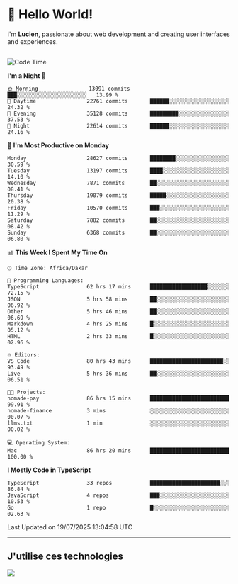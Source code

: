# 👋 Hello World!

I'm **Lucien**, passionate about web development and creating user interfaces and experiences.

##

<!--START_SECTION:waka-->
![Code Time](http://img.shields.io/badge/Code%20Time-3%2C452%20hrs%201%20min-blue)

**I'm a Night 🦉** 

```text
🌞 Morning                13091 commits       ███░░░░░░░░░░░░░░░░░░░░░░   13.99 % 
🌆 Daytime                22761 commits       ██████░░░░░░░░░░░░░░░░░░░   24.32 % 
🌃 Evening                35128 commits       █████████░░░░░░░░░░░░░░░░   37.53 % 
🌙 Night                  22614 commits       ██████░░░░░░░░░░░░░░░░░░░   24.16 % 
```
📅 **I'm Most Productive on Monday** 

```text
Monday                   28627 commits       ████████░░░░░░░░░░░░░░░░░   30.59 % 
Tuesday                  13197 commits       ████░░░░░░░░░░░░░░░░░░░░░   14.10 % 
Wednesday                7871 commits        ██░░░░░░░░░░░░░░░░░░░░░░░   08.41 % 
Thursday                 19079 commits       █████░░░░░░░░░░░░░░░░░░░░   20.38 % 
Friday                   10570 commits       ███░░░░░░░░░░░░░░░░░░░░░░   11.29 % 
Saturday                 7882 commits        ██░░░░░░░░░░░░░░░░░░░░░░░   08.42 % 
Sunday                   6368 commits        ██░░░░░░░░░░░░░░░░░░░░░░░   06.80 % 
```


📊 **This Week I Spent My Time On** 

```text
🕑︎ Time Zone: Africa/Dakar

💬 Programming Languages: 
TypeScript               62 hrs 17 mins      ██████████████████░░░░░░░   72.15 % 
JSON                     5 hrs 58 mins       ██░░░░░░░░░░░░░░░░░░░░░░░   06.92 % 
Other                    5 hrs 46 mins       ██░░░░░░░░░░░░░░░░░░░░░░░   06.69 % 
Markdown                 4 hrs 25 mins       █░░░░░░░░░░░░░░░░░░░░░░░░   05.12 % 
HTML                     2 hrs 33 mins       █░░░░░░░░░░░░░░░░░░░░░░░░   02.96 % 

🔥 Editors: 
VS Code                  80 hrs 43 mins      ███████████████████████░░   93.49 % 
Live                     5 hrs 36 mins       ██░░░░░░░░░░░░░░░░░░░░░░░   06.51 % 

🐱‍💻 Projects: 
nomade-pay               86 hrs 15 mins      █████████████████████████   99.91 % 
nomade-finance           3 mins              ░░░░░░░░░░░░░░░░░░░░░░░░░   00.07 % 
llms.txt                 1 min               ░░░░░░░░░░░░░░░░░░░░░░░░░   00.02 % 

💻 Operating System: 
Mac                      86 hrs 20 mins      █████████████████████████   100.00 % 
```

**I Mostly Code in TypeScript** 

```text
TypeScript               33 repos            ██████████████████████░░░   86.84 % 
JavaScript               4 repos             ███░░░░░░░░░░░░░░░░░░░░░░   10.53 % 
Go                       1 repo              █░░░░░░░░░░░░░░░░░░░░░░░░   02.63 % 
```




 Last Updated on 19/07/2025 13:04:58 UTC
<!--END_SECTION:waka-->
---

## J'utilise ces technologies

<p align="left">
  <a href="https://skillicons.dev">
    <img src="https://skillicons.dev/icons?i=ts,js,go,ruby,css,scss,tailwind,react,vite,nextjs,docker,figma,ableton" />
  </a>
</p>

